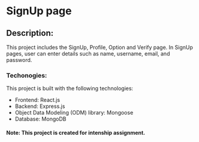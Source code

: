 # SignUp page

## Description:
This project includes the SignUp, Profile, Option and Verify page. In SignUp pages, user can enter details such as name, username, email, and password.

### Techonogies:
This project is built with the following technologies:
- Frontend: React.js
- Backend: Express.js
- Object Data Modeling (ODM) library: Mongoose
- Database: MongoDB

#### Note: This project is created for intenship assignment.
